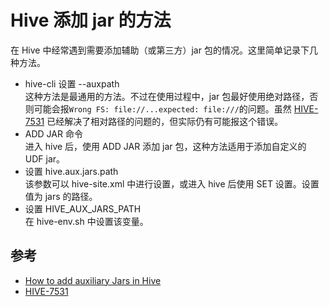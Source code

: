# Hive 添加 jar 的方法

在 Hive 中经常遇到需要添加辅助（或第三方）jar 包的情况。这里简单记录下几种方法。

- hive-cli 设置 --auxpath     
这种方法是最通用的方法。不过在使用过程中，jar 包最好使用绝对路径，否则可能会报`Wrong FS: file://...expected: file:///`的问题。虽然 [HIVE-7531](https://issues.apache.org/jira/browse/HIVE-7531) 已经解决了相对路径的问题的，但实际仍有可能报这个错误。
- ADD JAR 命令      
进入 hive 后，使用 ADD JAR 添加 jar 包，这种方法适用于添加自定义的 UDF jar。
- 设置 hive.aux.jars.path       
该参数可以 hive-site.xml 中进行设置，或进入 hive 后使用 SET 设置。设置值为 jars 的路径。
- 设置 HIVE_AUX_JARS_PATH      
在 hive-env.sh 中设置该变量。 

## 参考
- [How to add auxiliary Jars in Hive](http://chetnachaudhari.github.io/2016-02-16/how-to-add-auxiliary-jars-in-hive/)
- [HIVE-7531](https://issues.apache.org/jira/browse/HIVE-7531)
